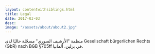 ```yaml
---
layout: contentwithsiblings.html
title: Legal
date: 2017-03-03
desc:
image: "/assets/about/about2.jpg"
---
```


منظمة "الأرشيف السوري" مسجّلة حاليًا لدى Gesellschaft bürgerlichen Rechts (GbR) nach BGB §705ff في برلين، ألمانيا.
